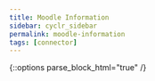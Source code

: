 ```yaml
---
title: Moodle Information
sidebar: cyclr_sidebar
permalink: moodle-information
tags: [connector]
---
```

{::options parse_block_html="true" /}
